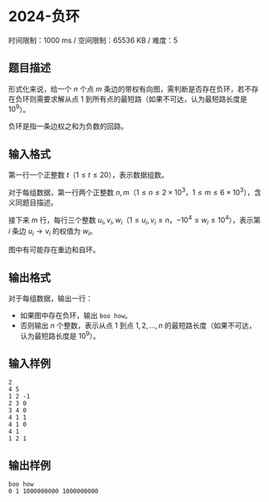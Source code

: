 # 2024-负环

时间限制：1000 ms / 空间限制：65536 KB / 难度：5

## 题目描述

形式化来说，给一个 $n$ 个点 $m$ 条边的带权有向图，需判断是否存在负环，若不存在负环则需要求解从点 $1$ 到所有点的最短路（如果不可达，认为最短路长度是 $10^9$）。

负环是指一条边权之和为负数的回路。

## 输入格式

第一行一个正整数 $t$（$1 \le t \le 20$），表示数据组数。

对于每组数据，第一行两个正整数 $n,m$（$1 \leq n \leq 2 \times 10^3$，$1 \leq m\leq 6 \times 10^3$），含义同题目描述。

接下来 $m$ 行，每行三个整数 $u_i,v_i,w_i$（$1 \le u_i,v_i \le n$，$-10^4 \leq w_i \leq 10^4$），表示第 $i$ 条边 $u_i \to v_i$ 的权值为 $w_i$。

图中有可能存在重边和自环。

## 输出格式

对于每组数据，输出一行：

- 如果图中存在负环，输出 `boo how`。
- 否则输出 $n$ 个整数，表示从点 $1$ 到点 $1,2,\ldots,n$ 的最短路长度（如果不可达，认为最短路长度是 $10^9$）。

## 输入样例

    2
    4 5
    1 2 -1
    2 3 0
    3 4 0
    4 1 1
    4 1 0
    4 1
    1 2 1

## 输出样例

    boo how
    0 1 1000000000 1000000000
